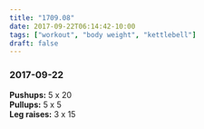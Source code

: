 ```yaml
---
title: "1709.08"
date: 2017-09-22T06:14:42-10:00
tags: ["workout", "body weight", "kettlebell"]
draft: false
---
```


### 2017-09-22

**Pushups:** 5 x 20  
**Pullups:** 5 x 5  
**Leg raises:** 3 x 15
